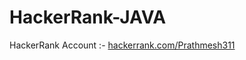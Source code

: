 # HackerRank-JAVA
HackerRank Account :- <a href="https://www.hackerrank.com/Prathmesh311">hackerrank.com/Prathmesh311</a>
